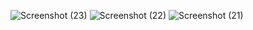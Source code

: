 ![Screenshot (23)](https://github.com/user-attachments/assets/f0aeb898-7012-4c1e-8c7c-aab992ed55a9)
![Screenshot (22)](https://github.com/user-attachments/assets/2a91fefc-66dc-4c7a-8d24-ed02c03c2715)
![Screenshot (21)](https://github.com/user-attachments/assets/a6ce4278-e22b-44ad-9b24-90c98f258c31)
